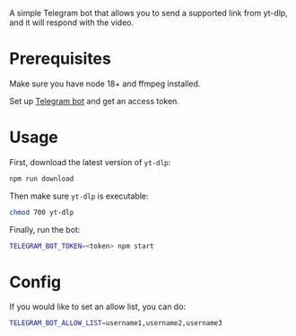 A simple Telegram bot that allows you to send a supported link from yt-dlp, and it will respond with the video.

# Prerequisites

Make sure you have node 18+ and ffmpeg installed.

Set up [Telegram bot](https://core.telegram.org/bots/api) and get an access token.

# Usage

First, download the latest version of `yt-dlp`:

```bash
npm run download
```

Then make sure `yt-dlp` is executable:

```bash
chmod 700 yt-dlp
```

Finally, run the bot:

```bash
TELEGRAM_BOT_TOKEN=<token> npm start
```

# Config

If you would like to set an allow list, you can do:

```bash
TELEGRAM_BOT_ALLOW_LIST=username1,username2,username3
```
